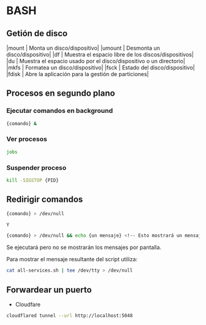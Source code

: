 # BASH

## Getión de disco

|mount	|	Monta un disco/dispositivo|
|umount	|	Desmonta un disco/dispositivo|
|df	|	Muestra el espacio libre de los discos/dispositivos|
|du	|	Muestra el espacio usado por el disco/dispositivo o un directorio|
|mkfs	|	Formatea un disco/dispositivo|
|fsck	|	Estado del disco/dispositivo|
|fdisk	|	Abre la aplicación para la gestión de particiones|

## Procesos en segundo plano
### Ejecutar comandos en background
```bash
{comando} &
```

### Ver procesos
```bash
jobs
```

### Suspender proceso
```bash
kill -SIGSTOP {PID}
```

## Redirigir comandos
```bash
{comando} > /dev/null

Y

{comando} > /dev/null && echo {un mensaje} <!-- Esto mostrará un mensaje despues de que el comando sea ejecutado -->
```
Se ejecutará pero no se mostrarán los mensajes por pantalla.

Para mostrar el mensaje resultante del script utiliza:
```bash
cat all-services.sh | tee /dev/tty > /dev/null
```


## Forwardear un puerto

- Cloudfare
```bash
cloudflared tunnel --url http://localhost:5048
```
